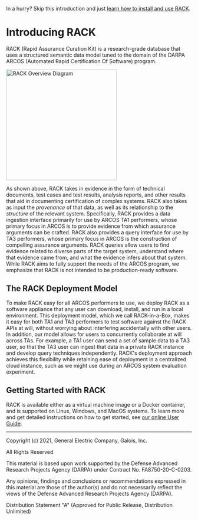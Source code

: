 In a hurry? Skip this introduction and just [learn how to install and use RACK](https://github.com/ge-high-assurance/RACK/wiki).

# Introducing RACK

RACK (Rapid Assurance Curation Kit) is a research-grade database that uses a structured semantic data model tuned to the domain of the DARPA ARCOS (Automated Rapid Certification Of Software) program.

<img src="https://github.com/ge-high-assurance/RACK/wiki/images/RACK_cartoon.jpg" alt="RACK Overview Diagram" width="300" align="middle">

As shown above, RACK takes in evidence in the form of technical documents, test cases and test results, analysis reports, and other results that aid in documenting certification of complex systems. RACK also takes as input the _provenance_ of that data, as well as its relationship to the _structure_ of the relevant system. Specifically, RACK provides a data ingestion interface primarily for use by ARCOS TA1 performers, whose primary focus in ARCOS is to provide evidence from which assurance arguments can be crafted. RACK also provides a query interface for use by TA3 performers, whose primary focus in ARCOS is the construction of compelling assurance arguments. RACK queries allow users to find evidence related to diverse parts of the target system, understand where that evidence came from, and what the evidence infers about that system. While RACK aims to fully support the needs of the ARCOS program, we emphasize that RACK is not intended to be production-ready software.

## The RACK Deployment Model

To make RACK easy for all ARCOS performers to use, we deploy RACK as a software appliance that any user can download, install, and run in a local environment. This deployment model, which we call RACK-in-a-Box, makes it easy for both TA1 and TA3 performers to test software against the RACK APIs at will, without worrying about interfering accidentally with other users. In addition, our model allows for users to concurrently collaborate at will across TAs. For example, a TA1 user can send a set of sample data to a TA3 user, so that the TA3 user can ingest that data in a private RACK instance and develop query techniques independently. RACK's deployment approach achieves this flexibility while retaining ease of deployment in a centralized cloud instance, such as we might use during an ARCOS system evaluation experiment.

## Getting Started with RACK

RACK is available either as a virtual machine image or a Docker container, and is supported on Linux, Windows, and MacOS systems. To learn more and get detailed instructions on how to get started, see [our online User Guide](https://github.com/ge-high-assurance/RACK/wiki/RACK-in-a-Box-User-Guide).

---
Copyright (c) 2021, General Electric Company, Galois, Inc.

All Rights Reserved

This material is based upon work supported by the Defense Advanced Research Projects Agency (DARPA) under Contract No. FA8750-20-C-0203.

Any opinions, findings and conclusions or recommendations expressed in this material are those of the author(s) and do not necessarily reflect the views of the Defense Advanced Research Projects Agency (DARPA).

Distribution Statement "A" (Approved for Public Release, Distribution Unlimited)
